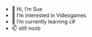 - 👋 Hi, I’m Sue
- 👀 I’m interested in Videogames
- 🌱 I’m currently learning c#
- 📫 still noob


<!---
suzelias/suzelias is a ✨ special ✨ repository because its `README.md` (this file) appears on your GitHub profile.
You can click the Preview link to take a look at your changes.
--->
